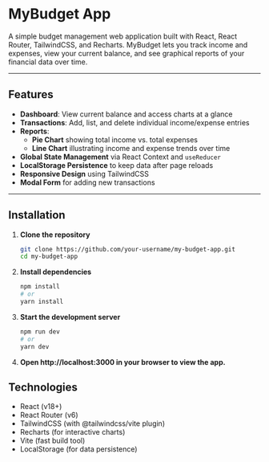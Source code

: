 # MyBudget App

A simple budget management web application built with React, React Router, TailwindCSS, and Recharts. MyBudget lets you track income and expenses, view your current balance, and see graphical reports of your financial data over time.

---

## Features

- **Dashboard**: View current balance and access charts at a glance
- **Transactions**: Add, list, and delete individual income/expense entries
- **Reports**:
  - **Pie Chart** showing total income vs. total expenses
  - **Line Chart** illustrating income and expense trends over time
- **Global State Management** via React Context and `useReducer`
- **LocalStorage Persistence** to keep data after page reloads
- **Responsive Design** using TailwindCSS
- **Modal Form** for adding new transactions

---

## Installation

1. **Clone the repository**
   ```bash
   git clone https://github.com/your-username/my-budget-app.git
   cd my-budget-app
   ```
2. **Install dependencies**
    ```bash
    npm install
    # or
    yarn install
    ```
3. **Start the development server**
    ```bash
    npm run dev
    # or
    yarn dev
    ```
4. **Open http://localhost:3000 in your browser to view the app.**

## Technologies

- React (v18+)
- React Router (v6)
- TailwindCSS (with @tailwindcss/vite plugin)
- Recharts (for interactive charts)
- Vite (fast build tool)
- LocalStorage (for data persistence)

